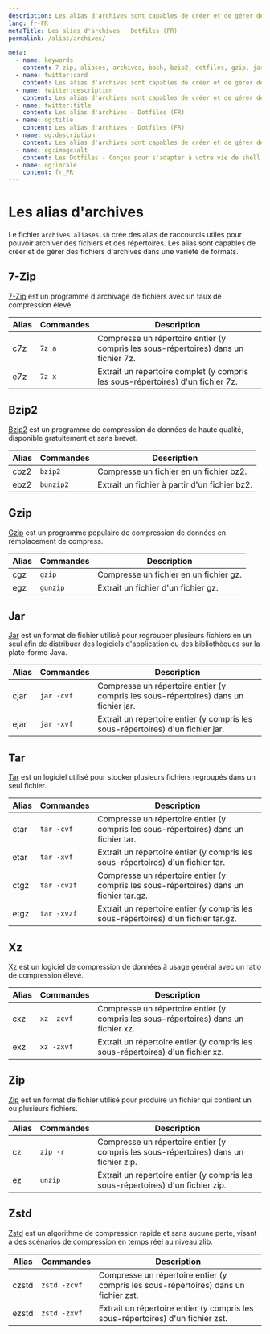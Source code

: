 ```yaml
---
description: Les alias d'archives sont capables de créer et de gérer des fichiers d'archives dans une variété de formats.
lang: fr-FR
metaTitle: Les alias d'archives - Dotfiles (FR)
permalink: /alias/archives/

meta:
  - name: keywords
    content: 7-zip, aliases, archives, bash, bzip2, dotfiles, gzip, jar, linux, macos, shell, tar, unzip, windows, xz, zip, zstd
  - name: twitter:card
    content: Les alias d'archives sont capables de créer et de gérer des fichiers d'archives dans une variété de formats.
  - name: twitter:description
    content: Les alias d'archives sont capables de créer et de gérer des fichiers d'archives dans une variété de formats.
  - name: twitter:title
    content: Les alias d'archives - Dotfiles (FR)
  - name: og:title
    content: Les alias d'archives - Dotfiles (FR)
  - name: og:description
    content: Les alias d'archives sont capables de créer et de gérer des fichiers d'archives dans une variété de formats.
  - name: og:image:alt
    content: Les Dotfiles - Conçus pour s'adapter à votre vie de shell
  - name: og:locale
    content: fr_FR
---
```


# Les alias d'archives

Le fichier `archives.aliases.sh` crée des alias de raccourcis utiles pour
pouvoir archiver des fichiers et des répertoires. Les alias sont capables de
créer et de gérer des fichiers d'archives dans une variété de formats.

## 7-Zip

[7-Zip](http://www.7-zip.org/) est un programme d'archivage de fichiers avec un
taux de compression élevé.

| Alias | Commandes | Description |
| ----- | ----- | ----- |
| c7z |`7z a` | Compresse un répertoire entier (y compris les sous-répertoires) dans un fichier 7z. |
| e7z |`7z x` | Extrait un répertoire complet (y compris les sous-répertoires) d'un fichier 7z. |

## Bzip2

[Bzip2](http://www.bzip.org/) est un programme de compression de données de
haute qualité, disponible gratuitement et sans brevet.

| Alias | Commandes | Description |
| ----- | ----- | ----- |
| cbz2 |`bzip2` | Compresse un fichier en un fichier bz2. |
| ebz2 |`bunzip2` | Extrait un fichier à partir d'un fichier bz2. |

## Gzip

[Gzip](https://www.gnu.org/software/gzip/) est un programme populaire de
compression de données en remplacement de compress.

| Alias | Commandes | Description |
| ----- | ----- | ----- |
| cgz |`gzip` | Compresse un fichier en un fichier gz. |
| egz |`gunzip` | Extrait un fichier d'un fichier gz. |

## Jar

[Jar](https://docs.oracle.com/javase/tutorial/deployment/jar/) est un format de
fichier utilisé pour regrouper plusieurs fichiers en un seul afin de distribuer
des logiciels d'application ou des bibliothèques sur la plate-forme Java.

| Alias | Commandes | Description |
| ----- | ----- | ----- |
| cjar |`jar -cvf` | Compresse un répertoire entier (y compris les sous-répertoires) dans un fichier jar. |
| ejar |`jar -xvf` | Extrait un répertoire entier (y compris les sous-répertoires) d'un fichier jar. |

## Tar

[Tar](https://www.gnu.org/software/tar/) est un logiciel utilisé pour stocker
plusieurs fichiers regroupés dans un seul fichier.

| Alias | Commandes | Description |
| ----- | ----- | ----- |
| ctar |`tar -cvf` | Compresse un répertoire entier (y compris les sous-répertoires) dans un fichier tar. |
| etar |`tar -xvf` | Extrait un répertoire entier (y compris les sous-répertoires) d'un fichier tar. |
| ctgz |`tar -cvzf` | Compresse un répertoire entier (y compris les sous-répertoires) dans un fichier tar.gz. |
| etgz |`tar -xvzf` | Extrait un répertoire entier (y compris les sous-répertoires) d'un fichier tar.gz. |

## Xz

[Xz](https://tukaani.org/xz/) est un logiciel de compression de données à usage
général avec un ratio de compression élevé.

| Alias | Commandes | Description |
| ----- | ----- | ----- |
| cxz |`xz -zcvf` | Compresse un répertoire entier (y compris les sous-répertoires) dans un fichier xz. |
| exz |`xz -zxvf` | Extrait un répertoire entier (y compris les sous-répertoires) d'un fichier xz. |

## Zip

[Zip](https://en.wikipedia.org/wiki/Zip_(file_format)) est un format de fichier
utilisé pour produire un fichier qui contient un ou plusieurs fichiers.

| Alias | Commandes | Description |
| ----- | ----- | ----- |
| cz |`zip -r` | Compresse un répertoire entier (y compris les sous-répertoires) dans un fichier zip. |
| ez |`unzip`  | Extrait un répertoire entier (y compris les sous-répertoires) d'un fichier zip. |

## Zstd

[Zstd](https://facebook.github.io/zstd/) est un algorithme de compression rapide
et sans aucune perte, visant à des scénarios de compression en temps réel au
niveau zlib.

| Alias | Commandes | Description |
| ----- | ----- | ----- |
| czstd |`zstd -zcvf` | Compresse un répertoire entier (y compris les sous-répertoires) dans un fichier zst. |
| ezstd |`zstd -zxvf` | Extrait un répertoire entier (y compris les sous-répertoires) d'un fichier zst. |
